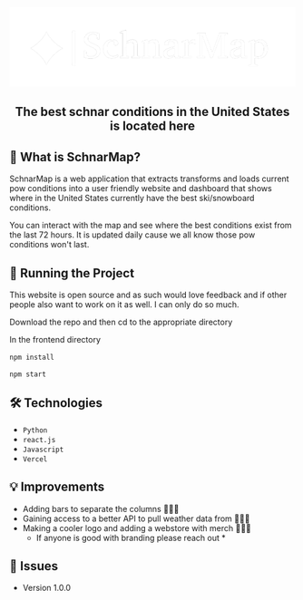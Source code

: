 ![GitHub Logo](https://github.com/shayonkeating/schnarmap/blob/main/frontend/schnar_map/public/logo.png)
<h2 align="center">
  The best schnar conditions in the United States is located here
</h2>
</p>

## 🚀 What is SchnarMap?

SchnarMap is a web application that extracts transforms and loads current pow conditions into a user friendly website and dashboard that shows where in the United States currently have the best ski/snowboard conditions.

You can interact with the map and see where the best conditions exist from the last 72 hours. It is updated daily cause we all know those pow conditions won't last.


## 🚦 Running the Project

This website is open source and as such would love feedback and if other people also want to work on it as well. I can only do so much.

Download the repo and then cd to the appropriate directory

In the frontend directory

```shell
npm install
```

```shell
npm start
```

## 🛠️ Technologies

- `Python`
- `react.js`
- `Javascript`
- `Vercel`

## 💡 Improvements

- Adding bars to separate the columns 🧑🏻‍💻
- Gaining access to a better API to pull weather data from 🧑🏻‍💻
- Making a cooler logo and adding a webstore with merch 🧑🏻‍💻
  * If anyone is good with branding please reach out *

## 🐞 Issues

- Version 1.0.0
